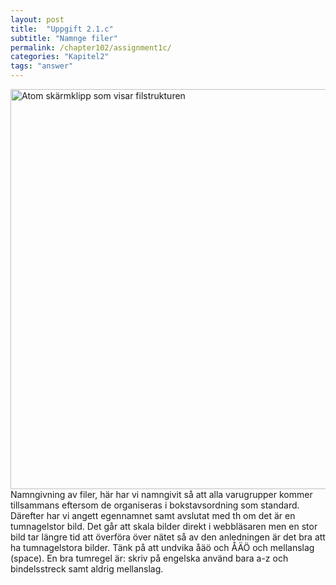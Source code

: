 ```yaml
---
layout: post
title:  "Uppgift 2.1.c"
subtitle: "Namnge filer"
permalink: /chapter102/assignment1c/
categories: "Kapitel2"
tags: "answer"
---
```

<img src="{{ site.url | append:site.baseurl}}/assets/images/chapter2-assignment1c.PNG" alt="Atom skärmklipp som visar filstrukturen" style="width:  40rem;"/>
<figcaption>Namngivning av filer, här har vi namngivit så att alla varugrupper kommer tillsammans eftersom de organiseras i bokstavsordning som standard. Därefter har vi angett egennamnet samt avslutat med th om det är en tumnagelstor bild. Det går att skala bilder direkt i webbläsaren men en stor bild tar längre tid att överföra över nätet så av den anledningen är det bra att ha tumnagelstora bilder. Tänk på att undvika åäö och ÅÄÖ och mellanslag (space). En bra tumregel är: skriv på engelska använd bara a-z och bindelsstreck samt aldrig mellanslag. </figcaption>
